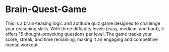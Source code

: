 # Brain-Quest-Game
This is a brain-teasing logic and aptitude quiz game designed to challenge your reasoning skills. With three difficulty levels (easy, medium, and hard), it offers 15 thought-provoking questions per level. The game tracks your score, streak, and time remaining, making it an engaging and competitive mental workout.
